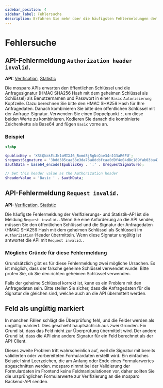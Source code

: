 ```yaml
---
sidebar_position: 4
sidebar_label: Fehlersuche
description: Erfahren Sie mehr über die häufigsten Fehlermeldungen der API und was Sie dagegen tun können.
---
```


# Fehlersuche

## API-Fehlermeldung `Authorization header invalid.`

**API:** [Verification](./verification), [Statistic](./statistic)

Die mosparo APIs erwarten den öffentlichen Schlüssel und die Anfragesignatur (HMAC SHA256 Hash mit dem geheimen Schlüssel als Schlüssel) als Benutzernamen und Passwort in einer `Basic` `Autorisierung` Kopfzeile. Dazu berechnen Sie bitte den HMAC SHA256 Hash für Ihre Anfragedaten. Danach kombinieren Sie bitte den öffentlichen Schlüssel mit der
Anfrage-Signatur. Verwenden Sie einen Doppelpunkt `:`, um diese beiden Werte zu kombinieren. Kodieren Sie danach die kombinierte Zeichenkette als Base64 und fügen `Basic` vorne an.

### Beispiel

```php
<?php

$publicKey = 'XStQNakEiJk1oMIXJ6_Rxmd3j5gNcQae34n1G3aR6FU';
$requestSignature = '3bdd385caa53e3da76a8dcbfcaa0d9f4e04d8c189fab03ba41383deea236b2d3';
$authData = base64_encode($publicKey . ':' . $requestSignature);

// Set this header value as the Authorization header
$headerValue = 'Basic ' . $authData;
```

## API-Fehlermeldung `Request invalid.`

**API:** [Verification](./verification), [Statistic](./statistic)

Die häufigste Fehlermeldung der Verifizierungs- und Statistik-API ist die Meldung `Request invalid.`. Wenn Sie eine Anforderung an die API senden, müssen Sie den
öffentlichen Schlüssel und die Signatur der Anfragedaten (HMAC SHA256 Hash mit dem geheimen Schlüssel als Schlüssel) im `Authorization`-Header übermitteln. Wenn diese Signatur
ungültig ist antwortet die API mit `Request invalid.`.

### Mögliche Gründe für diese Fehlermeldung

Grundsätzlich gibt es für diese Fehlermeldung zwei mögliche Ursachen. Es ist möglich, dass der falsche geheime Schlüssel verwendet wurde. Bitte prüfen Sie, ob Sie den richten geheimen Schlüssel verwenden.

Falls der geheime Schlüssel korrekt ist, kann es ein Problem mit den Anfragedaten sein. Bitte stellen Sie sicher, dass die Anfragedaten für die Signatur die gleichen sind, welche auch an die API übermittelt werden.

## Feld als ungültig markiert

In manchen Fällen schlägt die Überprüfung fehl, und die Felder werden als ungültig markiert. Dies geschieht hauptsächlich aus zwei Gründen. Ein Grund ist, dass das Feld nicht zur Überprüfung übermittelt wird. Der andere Grund ist, dass die API eine andere Signatur für ein Feld berechnet als der API-Client.

Dieses zweite Problem tritt wahrscheinlich auf, weil die Signatur mit bereits validierten oder vorbereiteten Formulardaten erstellt wird. Ein einfaches Beispiel sind Leerzeichen, die am Anfang oder Ende eines Formularwertes abgeschnitten werden. mosparo nimmt bei der Validierung der Formulardaten im Frontend keine Feldmanipulationen vor, daher sollten Sie die ursprünglichen Formularwerte zur Verifizierung an die mosparo Backend-API senden.